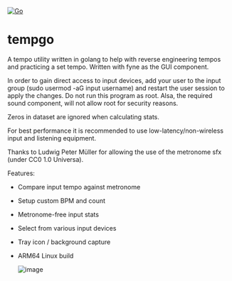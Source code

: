 [![Go](https://github.com/ThatOneRuffian/tempgo/actions/workflows/go.yml/badge.svg)](https://github.com/ThatOneRuffian/tempgo/actions/workflows/go.yml)
# tempgo
A tempo utility written in golang to help with reverse engineering tempos and practicing a set tempo. Written with fyne as the GUI component.

In order to gain direct access to input devices, add your user to the input group (sudo usermod -aG input username) and restart the user session to apply the changes. Do not run this program as root. Alsa, the required sound component, will not allow root for security reasons.

Zeros in dataset are ignored when calculating stats.

For best performance it is recommended to use low-latency/non-wireless input and listening equipment.

Thanks to Ludwig Peter Müller for allowing the use of the metronome sfx (under CC0 1.0 Universa).

Features:
- Compare input tempo against metronome
- Setup custom BPM and count
- Metronome-free input stats
- Select from various input devices
- Tray icon / background capture
- ARM64 Linux build
  
  ![image](https://github.com/ThatOneRuffian/tempgo/assets/13604240/97b72c94-a77f-4648-995e-5db8c5b9b878)

